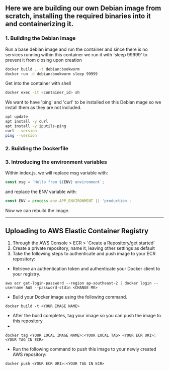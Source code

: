 
## Here we are building our own Debian image from scratch, installing the required binaries into it and containerizing it. 

### 1.  Building the Debian image

Run a base debian image and run the container and since there is no services running within this container we run it with 'sleep 99999' to prevent it from closing upon creation
``` sh
docker build . -t debian:bookworm
docker run -d debian:bookworm sleep 99999
```

Get into the container with shell 
```bash
docker exec -it <container_id> sh
```

We want to have 'ping' and 'curl' to be installed on this Debian mage so we install them as they are not included.

``` bash
apt update
apt install -y curl
apt install -y iputils-ping
curl --version
ping --version
```
### 2. Building the Dockerfile
### 3. Introducing the environment variables

Within index.js, we will replace msg variable with:
``` js
const msg = `Hello from ${ENV} environment`;
```

and replace the ENV variable with:
``` js
const ENV = process.env.APP_ENVIRONMENT || 'production';
```

Now we can rebuild the image. 

---

## Uploading to AWS Elastic Container Registry 

1. Through the AWS Console > ECR > 'Create a Repository/get started'
2. Create a private repository, name it, leaving other settings as default 
3. Take the following steps to authenticate and push image to your ECR repository:

- Retrieve an authentication token and authenticate your Docker client to your registry.

```
aws ecr get-login-password --region ap-southeast-2 | docker login --username AWS --password-stdin <CHANGE ME>
```

- Build your Docker image using the following command.

```
docker build -t <YOUR IMAGE NAME>
```

- After the build completes, tag your image so you can push the image to this repository
-
```
docker tag <YOUR LOCAL IMAGE NAME>:<YOUR LOCAL TAG> <YOUR ECR URI>:<YOUR TAG IN ECR>
```

- Run the following command to push this image to your newly created AWS repository:

```
docker push <YOUR ECR URI>:<YOUR TAG IN ECR>
```